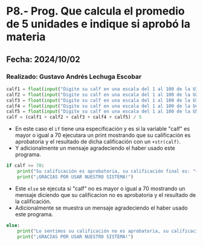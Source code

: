 # P8.- Prog. Que calcula el promedio de 5 unidades e indique si aprobó la materia
## Fecha: 2024/10/02
### Realizado: Gustavo Andrés Lechuga Escobar
``` python
calf1 = float(input("Digite su calf en una escala del 1 al 100 de la U1: "))
calf2 = float(input("Digite su calf en una escala del 1 al 100 de la U2: "))
calf3 = float(input("Digite su calf en una escala del 1 al 100 de la U3: "))
calf4 = float(input("Digite su calf en una escala del 1 al 100 de la U4: "))
calf5 = float(input("Digite su calf en una escala del 1 al 100 de la U5: "))
calf = (calf1 + calf2 + calf3 + calf4 + calf5) / 5
```
- En este caso el `if` tiene una especificación y es si la variable "calf" es mayor o igual a 70 ejecutara un print mostrando que su calificación es aprobatoria y el resultado de dicha calificación con un `+str(calf)`.
- Y adicionalmente un mensaje agradeciendo el haber usado este programa.
```python
if calf >= 70:
    print("Su calificación es aprobatoria, su calificación final es: "+str(calf))
    print("¡GRACIAS POR USAR NUESTRO SISTEMA!")
```
- Este `else` se ejecuta si "calf" no es mayor o igual a 70 mostrando un mensaje diciendo que su calificacion no es aprobatoria y el resultado de la calificación.
- Adicionalmente se muestra un mensaje agradeciendo el haber usado este programa.
``` python
else:
    print("Lo sentimos su calificación no es aprobatoria, su calificación final es: "+str(calf))
    print("¡GRACIAS POR USAR NUESTRO SISTEMA!")
